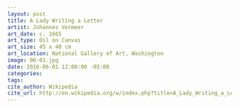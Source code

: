 ```yaml
---
layout: post
title: A Lady Writing a Letter
artist: Johannes Vermeer
art_date: c. 1665
art_type: Oil on Canvas
art_size: 45 x 40 cm
art_location: National Gallery of Art, Washington
image: 06-01.jpg
date: 2016-06-01 12:00:00 -05:00
categories:
tags:
cite_author: Wikipedia
cite_url: http://en.wikipedia.org/w/index.php?title=A_Lady_Writing_a_Letter&oldid=590110885
---
```

